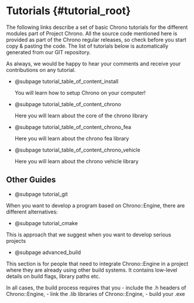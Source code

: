 Tutorials {#tutorial_root}
==========================

The following links describe a set of basic Chrono tutorials for the different modules part of Project Chrono. All the source code mentioned here is provided as part of the Chrono regular releases, so check before you start copy & pasting the code. The list of tutorials below is automatically generated from our GIT repository.

As always, we would be happy to hear your comments and receive your contributions on any tutorial.

-   @subpage tutorial_table_of_content_install

    You will learn how to setup Chrono on your computer!

-   @subpage tutorial_table_of_content_chrono

    Here you will learn about the core of the chrono library

-   @subpage tutorial_table_of_content_chrono_fea

    Here you will learn about the chrono fea library

-   @subpage tutorial_table_of_content_chrono_vehicle

    Here you will learn about the chrono vehicle library

Other Guides
-----------------

-   @subpage tutorial_git

When you want to develop a program based on Chrono::Engine, there are
different alternatives:

-   @subpage tutorial_cmake

This is approach that we suggest when you want to develop serious projects

-   @subpage advanced_build
	
 This section is for people that need to integrate Chrono::Engine in a project where they are already using other build systems. It contains low-level details on build flags, library paths etc.

 In all cases, the build process requires that you
	-   include the .h headers of Chrono::Engine,
	-   link the .lib libraries of Chrono::Engine,
	-   build your .exe